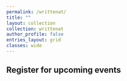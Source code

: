 ```yaml
---
permalink: /writtenat/
title: ""
layout: collection
collection: writtenat
author_profile: false
entries_layout: grid
classes: wide
---
```


## Register for upcoming events

